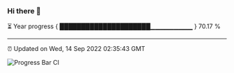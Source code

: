 ### Hi there 👋

⏳ Year progress { █████████████████████▁▁▁▁▁▁▁▁▁ } 70.17 %

---

⏰ Updated on Wed, 14 Sep 2022 02:35:43 GMT

![Progress Bar CI](https://github.com/ZhaoGui/ZhaoGui/workflows/Progress%20Bar%20CI/badge.svg)

